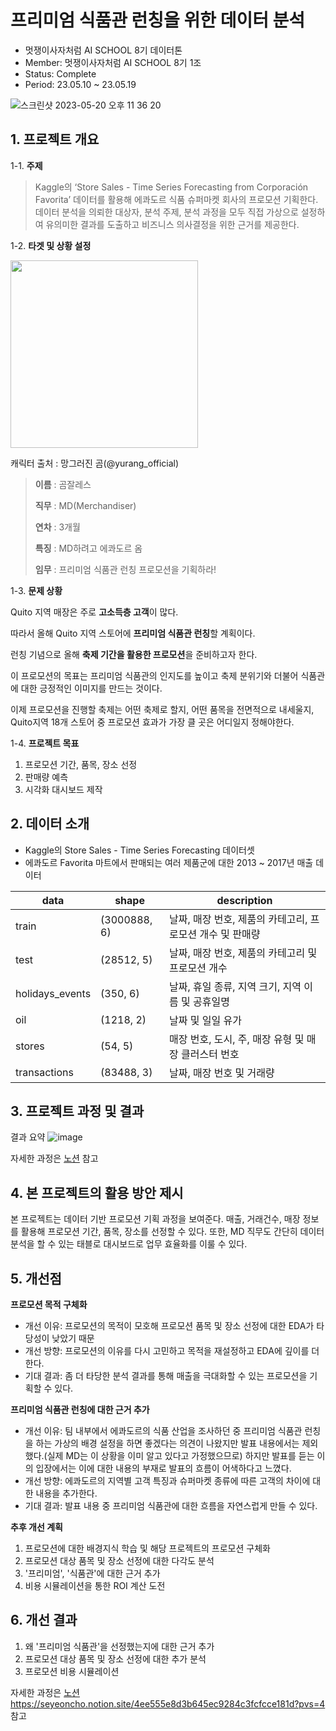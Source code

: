 # 프리미엄 식품관 런칭을 위한 데이터 분석

- 멋쟁이사자처럼 AI SCHOOL 8기 데이터톤
- Member: 멋쟁이사자처럼 AI SCHOOL 8기 1조
- Status: Complete
- Period: 23.05.10 ~ 23.05.19

![스크린샷 2023-05-20 오후 11 36 20](https://github.com/seoinhyeok96/Datathon/assets/125840482/22a7c2b9-89ea-48f5-9571-fe54d9865a19)


## 1. 프로젝트 개요

1-1. **주제**
> Kaggle의 ‘Store Sales - Time Series Forecasting from Corporación Favorita’ 데이터를 활용해 에콰도르 식품 슈퍼마켓 회사의 프로모션 기획한다. 데이터 분석을 의뢰한 대상자, 분석 주제, 분석 과정을 모두 직접 가상으로 설정하여 유의미한 결과를 도출하고 비즈니스 의사결정을 위한 근거를 제공한다.



1-2. **타겟 및 상황 설정**
<p align="left"><img src="https://github.com/everyshayday/Marketing-promotions-data-analysis/assets/124337992/22797b3b-3f80-454d-bba0-935d51e5f3ac" weight=600 height=300/></p>

캐릭터 출처 : 망그러진 곰(@yurang_official)

> **이름** : 곰잘레스
> 
> 
> **직무** : MD(Merchandiser)
> 
> **연차** : 3개월
> 
> **특징** : MD하려고 에콰도르 옴
> 
> **임무** : 프리미엄 식품관 런칭 프로모션을 기획하라!
> 


1-3. **문제 상황**

Quito 지역 매장은 주로 **고소득층 고객**이 많다.

따라서 올해 Quito 지역 스토어에 **프리미엄 식품관 런칭**할 계획이다.

런칭 기념으로 올해 **축제 기간을 활용한 프로모션**을 준비하고자 한다.

이 프로모션의 목표는 프리미엄 식품관의 인지도를 높이고 축제 분위기와 더불어 식품관에 대한 긍정적인 이미지를 만드는 것이다.

이제 프로모션을 진행할 축제는 어떤 축제로 할지, 어떤 품목을 전면적으로 내세울지, Quito지역 18개 스토어 중 프로모션 효과가 가장 클 곳은 어디일지 정해야한다.

1-4. **프로젝트 목표**

1. 프로모션 기간, 품목, 장소 선정
2. 판매량 예측
3. 시각화 대시보드 제작


## 2. 데이터 소개
- Kaggle의 Store Sales - Time Series Forecasting 데이터셋
- 에콰도르 Favorita 마트에서 판매되는 여러 제품군에 대한 2013 ~ 2017년 매출 데이터

| data | shape | description |
| --- | --- | --- |
| train | (3000888, 6) | 날짜, 매장 번호, 제품의 카테고리, 프로모션 개수 및 판매량  |
| test | (28512, 5) | 날짜, 매장 번호, 제품의 카테고리 및 프로모션 개수 |
| holidays_events | (350, 6) | 날짜, 휴일 종류, 지역 크기, 지역 이름 및 공휴일명 |
| oil | (1218, 2) | 날짜 및 일일 유가 |
| stores  | (54, 5) | 매장 번호, 도시, 주, 매장 유형 및 매장 클러스터 번호 |
| transactions | (83488, 3) | 날짜, 매장 번호 및 거래량 |

## 3. 프로젝트 과정 및 결과
결과 요약
![image](https://github.com/everyshayday/Marketing-promotions-data-analysis/assets/124337992/4adf8fae-2168-4b2e-ac7f-9aee015106ee)

자세한 과정은 [노션](https://seyeoncho.notion.site/Datathon-5b2403f29c3e42b58f7fab98990bcb21?pvs=4) 참고


## 4. 본 프로젝트의 활용 방안 제시
본 프로젝트는 데이터 기반 프로모션 기획 과정을 보여준다. 매출, 거래건수, 매장 정보를 활용해 프로모션 기간, 품목, 장소를 선정할 수 있다. 또한, MD 직무도 간단히 데이터 분석을 할 수 있는 태블로 대시보드로 업무 효율화를 이룰 수 있다.

## 5. 개선점
**프로모션 목적 구체화**

- 개선 이유: 프로모션의 목적이 모호해 프로모션 품목 및 장소 선정에 대한 EDA가 타당성이 낮았기 때문
- 개선 방향: 프로모션의 이유를 다시 고민하고 목적을 재설정하고 EDA에 깊이를 더한다.
- 기대 결과: 좀 더 타당한 분석 결과를 통해 매출을 극대화할 수 있는 프로모션을 기획할 수 있다.

**프리미엄 식품관 런칭에 대한 근거 추가**

- 개선 이유: 팀 내부에서 에콰도르의 식품 산업을 조사하던 중 프리미엄 식품관 런칭을 하는 가상의 배경 설정을 하면 좋겠다는 의견이 나왔지만 발표 내용에서는 제외했다.(실제 MD는 이 상황을 이미 알고 있다고 가정했으므로) 하지만 발표를 듣는 이의 입장에서는 이에 대한 내용의 부재로 발표의 흐름이 어색하다고 느꼈다.
- 개선 방향: 에콰도르의 지역별 고객 특징과 슈퍼마켓 종류에 따른 고객의 차이에 대한 내용을 추가한다.
- 기대 결과: 발표 내용 중 프리미엄 식품관에 대한 흐름을 자연스럽게 만들 수 있다.

**추후 개선 계획**

1. 프로모션에 대한 배경지식 학습 및 해당 프로젝트의 프로모션 구체화
2. 프로모션 대상 품목 및 장소 선정에 대한 다각도 분석
3. '프리미엄', '식품관'에 대한 근거 추가
4. 비용 시뮬레이션을 통한 ROI 계산 도전 

## 6. 개선 결과
1. 왜 '프리미엄 식품관'을 선정했는지에 대한 근거 추가
2. 프로모션 대상 품목 및 장소 선정에 대한 추가 분석
3. 프로모션 비용 시뮬레이션

자세한 과정은 [노션](https://seyeoncho.notion.site/4ee555e8d3b645ec9284c3fcfcce181d?pvs=4)https://seyeoncho.notion.site/4ee555e8d3b645ec9284c3fcfcce181d?pvs=4 참고
